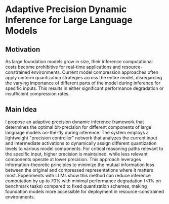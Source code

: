 # Adaptive Precision Dynamic Inference for Large Language Models

## Motivation
As large foundation models grow in size, their inference computational costs become prohibitive for real-time applications and resource-constrained environments. Current model compression approaches often apply uniform quantization strategies across the entire model, disregarding the varying importance of different parts of the model during inference for specific inputs. This results in either significant performance degradation or insufficient compression rates.

## Main Idea
I propose an adaptive precision dynamic inference framework that determines the optimal bit-precision for different components of large language models on-the-fly during inference. The system employs a lightweight "precision controller" network that analyzes the current input and intermediate activations to dynamically assign different quantization levels to various model components. For critical reasoning paths relevant to the specific input, higher precision is maintained, while less relevant components operate at lower precision. This approach leverages information-theoretic principles to minimize the mutual information loss between the original and compressed representations where it matters most. Experiments with LLMs show this method can reduce inference computation by up to 70% with minimal performance degradation (<1% on benchmark tasks) compared to fixed quantization schemes, making foundation models more accessible for deployment in resource-constrained environments.